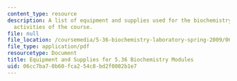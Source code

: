 ```yaml
---
content_type: resource
description: A list of equipment and supplies used for the biochemistry laboratory
  activities of the course.
file: null
file_location: /coursemedia/5-36-biochemistry-laboratory-spring-2009/06cc7ba70b60fca254c8bd2f0082b1e7_equipsupplie.pdf
file_type: application/pdf
resourcetype: Document
title: Equipment and Supplies for 5.36 Biochemistry Modules
uid: 06cc7ba7-0b60-fca2-54c8-bd2f0082b1e7
---
```

